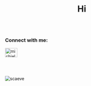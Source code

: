 <h1 align="center">Hi</h1>
<br></br>
<h3 align="left">Connect with me:</h3>
<p align="left">
<a href="https://linkedin.com/in/michielvdschaaf" target="blank"><img align="center" src="https://raw.githubusercontent.com/rahuldkjain/github-profile-readme-generator/master/src/images/icons/Social/linked-in-alt.svg" alt="michielvdschaaf" height="30" width="40" /></a>
</p>
<br></br>
<p><img align="center" src="https://github-readme-stats.vercel.app/api/top-langs?username=scaeve&show_icons=true&theme=dracula&locale=en&layout=compact" alt="scaeve" /></p>
